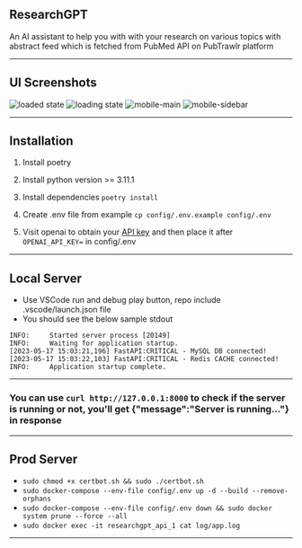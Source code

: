 ## ResearchGPT

An AI assistant to help you with with your research on various topics with abstract feed which is fetched from PubMed API on PubTrawlr platform

---

## UI Screenshots

![loaded state](https://github.com/gargmegham/ResearchGPT/assets/95271253/d28187c2-959b-4671-b27c-93a94ede20f5)
![loading state](https://github.com/gargmegham/ResearchGPT/assets/95271253/e7efbbda-e39a-45c8-a541-925fd8211d67)
![mobile-main](https://github.com/gargmegham/ResearchGPT/assets/95271253/6e3bbe63-bc4c-44c4-898c-e52d3bbddd59)
![mobile-sidebar](https://github.com/gargmegham/ResearchGPT/assets/95271253/62fdfdd0-f875-4d5a-bcb6-0e893c9c37e3)

---

## Installation

1. Install poetry

2. Install python version >= 3.11.1

3. Install dependencies `poetry install`

4. Create .env file from example `cp config/.env.example config/.env`

5. Visit openai to obtain your [API key](https://platform.openai.com/account/api-keys) and then place it after `OPENAI_API_KEY=` in config/.env

---

## Local Server

- Use VSCode run and debug play button, repo include .vscode/launch.json file
- You should see the below sample stdout

```
INFO:     Started server process [20149]
INFO:     Waiting for application startup.
[2023-05-17 15:03:21,196] FastAPI:CRITICAL - MySQL DB connected!
[2023-05-17 15:03:22,103] FastAPI:CRITICAL - Redis CACHE connected!
INFO:     Application startup complete.
```

---

### You can use `curl http://127.0.0.1:8000` to check if the server is running or not, you'll get {"message":"Server is running..."} in response

---

## Prod Server

- `sudo chmod +x certbot.sh && sudo ./certbot.sh`
- `sudo docker-compose --env-file config/.env up -d --build --remove-orphans`
- `sudo docker-compose --env-file config/.env down && sudo docker system prune --force --all`
- `sudo docker exec -it researchgpt_api_1 cat log/app.log`

---
